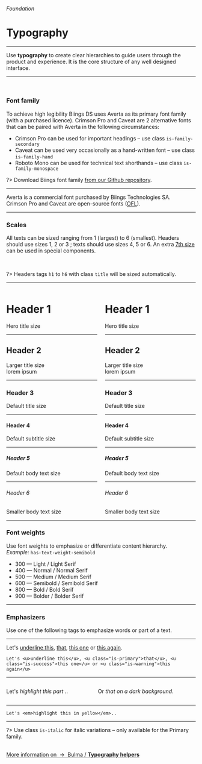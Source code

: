 <h6 class="is-uppercase is-dimmed has-text-weight-medium is-size-6 is-size-7-mobile">Foundation</h6>
<h1 class="title is-family-secondary is-size-2-mobile">Typography</h1>
<hr class="is-visible is-size-3">
<p class="is-size-4 has-text-dark">
    Use <strong>typography</strong> to create clear hierarchies to guide users through the product and experience. It is the core structure of any well designed interface.
</p>
<hr class="is-visible is-size-3"><br>

<h3 class="title is-family-primary">Font family</h3>

To achieve high legibility Biings DS uses <span class="is-family-primary has-text-weight-medium">Averta</span> as its primary font family (with a purchased licence). <span class="is-family-primary has-text-weight-medium">Crimson Pro</span> and <span class="is-family-primary has-text-weight-medium">Caveat</span> are 2 alternative fonts that can be paired with Averta in the following circumstances:

<ul class="list">
    <li><span class="is-family-secondary is-inline-block is-size-bigger has-text-weight-medium">Crimson Pro</span> can be used for important headings – use class <code>is-family-secondary</code></li>
    <li><span class="is-family-hand is-inline-block has-text-weight-medium is-size-4 pr-1">Caveat</span> can be used very occasionally as a hand-written font – use class <code>is-family-hand</code></li>
    <li><span class="is-family-monospace is-size-smaller has-text-weight-semibold">Roboto Mono</span> can be used for technical text shorthands – use class <code>is-family-monospace</code></li>
</ul>

?> Download Biings font family <a class="has-text-weight-medium is-underlined" href="https://github.com/Biings/biings-ds/tree/master/build/fonts">from our Github repository</a>.

<hr>

<p class="is-dimmed is-size-6">Averta is a commercial font purchased by Biings Technologies SA.<br>Crimson Pro and Caveat are open-source fonts (<a class="is-underlined" href="https://scripts.sil.org/cms/scripts/page.php?site_id=nrsi&id=OFL">OFL</a>).</p>

<hr class="is-size-1 is-visible">
<h3 class="title is-family-primary">Scales</h3>

All texts can be sized ranging from 1 (largest) to 6 (smallest). Headers should use sizes 1, 2 or 3 ; texts should use sizes 4, 5 or 6. An extra <u>7th size</u> can be used in special components.

<br>

?> Headers tags `h1` to `h6` with class `title` will be sized automatically.

<hr>

<div class="box is-well is-larger">
    <div class="columns">
        <div class="column is-6">
            <h1 class="title is-1">Header 1</h1>
            <div class="subtitle">Hero title size</div>
            <hr>
            <h2 class="title is-2">Header 2</h2>
            <div class="subtitle is-5">Larger title size<br>lorem ipsum</div>
            <hr>
            <h3 class="title is-3">Header 3</h3>
            <div class="subtitle is-6">Default title size</div>
            <hr>
            <h4 class="title is-4">Header 4</h4>
            <div class="subtitle is-6">Default subtitle size</div>
            <hr>
            <h5 class="title is-5">Header 5</h5>
            <div class="subtitle is-size-7">Default body text size</div>
            <hr>
            <h6 class="title is-6">Header 6</h6>
            <div class="subtitle is-size-7">Smaller body text size</div>
        </div>
        <div class="column is-6">
            <h1 class="title is-1 is-family-primary">Header 1</h1>
            <div class="subtitle">Hero title size</div>
            <hr>
            <h2 class="title is-2 is-family-primary">Header 2</h2>
            <div class="subtitle is-5">Larger title size<br>lorem ipsum</div>
            <hr>
            <h3 class="title is-3 is-family-primary">Header 3</h3>
            <div class="subtitle is-6">Default title size</div>
            <hr>
            <h4 class="title is-4 is-family-primary">Header 4</h4>
            <div class="subtitle is-6">Default subtitle size</div>
            <hr>
            <h5 class="title is-5 is-family-primary">Header 5</h5>
            <div class="subtitle is-size-7">Default body text size</div>
            <hr>
            <h6 class="title is-6 is-family-primary">Header 6</h6>
            <div class="subtitle is-size-7">Smaller body text size</div>
        </div>
    </div>
    
</div>

<hr class="is-size-1 is-visible">
<h3 class="title is-family-primary">Font weights</h3>

Use font weights to emphasize or differentiate content hierarchy.  
<i>Example:</i> `has-text-weight-semibold`

<ul class="list is-size-5">
    <li><span class="has-text-weight-light">300 — Light / <span class="is-family-secondary is-size-5">Light Serif</span></span></li>
    <li><span class="has-text-weight-normal">400 — Normal / <span class="is-family-secondary is-size-5">Normal Serif</span></span></li>
    <li><span class="has-text-weight-medium">500 — Medium / <span class="is-family-secondary is-size-5">Medium Serif</span></span></li>
    <li><span class="has-text-weight-semibold">600 — Semibold / <span class="is-family-secondary is-size-5">Semibold Serif</span></span></li>
    <li><span class="has-text-weight-bold">800 — Bold / <span class="is-family-secondary is-size-5">Bold Serif</span></span></li>
    <li><span class="has-text-weight-bolder">900 — Bolder / <span class="is-family-secondary is-size-5">Bolder Serif</span></span></li>
</ul>

<hr class="is-size-1 is-visible">
<h3 class="title is-family-primary">Emphasizers</h3>

Use one of the following tags to emphasize words or part of a text.


<hr class="is-small">

<div class="box is-raised is-medium is-marginless is-size-3 is-radiusless-b">
    <p class="is-family-hand">Let's <u>underline this</u>, <u class="is-primary">that</u>, <u class="is-success">this one</u> or <u class="is-warning">this again</u>.</p>
</div>

    Let's <u>underline this</u>, <u class="is-primary">that</u>, <u class="is-success">this one</u> or <u class="is-warning">this again</u>
<hr class="is-small">

<div class="columns is-gapless is-marginless is-size-4">
    <div class="column is-6">
        <div class="box is-raised is-large is-radiusless-tr is-radiusless-b">
            <p class="is-family-secondary">Let's<em> highlight this part </em>..</p>
        </div>
    </div>
    <div class="column is-6">
        <div class="box is-large is-raised has-background-black-ter has-text-white is-radiusless-tl is-radiusless-b">
            <p class="is-family-secondary">Or <em>that on a dark background</em>.</p>
        </div>
    </div>
</div>
<hr class="is-marginless is-visible">
    
    Let's <em>highlight this in yellow</em>..
<hr>

?> Use class `is-italic` for italic variations – only available for the Primary family.

<br>

<a href="http://bulma.io/documentation/modifiers/typography-helpers/" target="blank" class="message is-info is-block">
    More information on &nbsp;→&nbsp; <span class="is-link is-underlined">Bulma / <strong>Typography helpers</strong></span>
</a>
